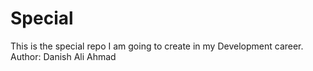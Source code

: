 # Special
This is the special repo I am going to create in my Development career.
<br>
Author: Danish Ali Ahmad
